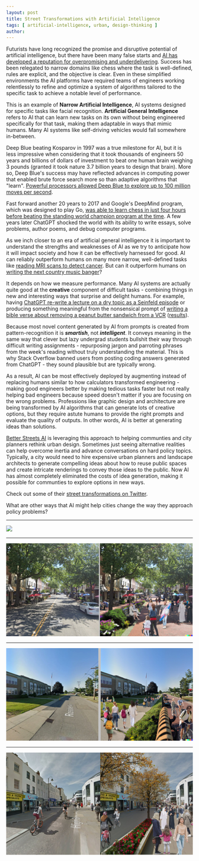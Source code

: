 ```yaml
---
layout: post
title: Street Transformations with Artificial Intelligence
tags: [ artificial-intelligence, urban, design-thinking ]
author:
---
```


Futurists have long recognized the promise and disruptive potential of artificial intelligence, but there have been many false starts and [AI has developed a reputation for overpromising and underdelivering](https://podcasts.apple.com/gb/podcast/ai-failure-series-overpromising-and-underdelivering/id1279927057?i=1000546421391). Success has been relegated to narrow domains like chess where the task is well-defined, rules are explicit, and the objective is clear. Even in these simplified environments the AI platforms have required teams of engineers working relentlessly to refine and optimize a system of algorithms tailored to the specific task to achieve a notable level of performance. 

This is an example of **Narrow Artificial Intelligence**, AI systems designed for specific tasks like facial recognition. **Artificial General Intelligence** refers to AI that can learn new tasks on its own without being engineered specifically for that task, making them adaptable in ways that mimic humans. Many AI systems like self-driving vehicles would fall somewhere in-between.  

Deep Blue beating Kosparov in 1997 was a true milestone for AI, but it is less impressive when considering that it took thousands of engineers 50 years and billions of dollars of investment to beat one human brain weighing 3 pounds (granted it took nature 3.7 billion years to design that brain). More so, Deep Blue's success may have reflected advances in computing power that enabled brute force search more so than adaptive algorithms that "learn". [Powerful processors allowed Deep Blue to explore up to 100 million moves per second](https://spectrum.ieee.org/how-ibms-deep-blue-beat-world-champion-chess-player-garry-kasparov). 

Fast forward another 20 years to 2017 and Google's DeepMind program, which was designed to play Go, [was able to learn chess in just four hours before beating the standing world champion program at the time](https://www.kasparov.com/blog-post/alphazero-ai-beats-champion-chess-program-after-teaching-itself-in-four-hours/). A few years later ChatGPT shocked the world with its ability to write essays, solve problems, author poems, and debug computer programs.   

As we inch closer to an era of artificial general intelligence it is important to understand the strengths and weaknesses of AI as we try to anticipate how it will impact society and how it can be effectively harnessed for good. AI can reliably outperform humans on many more narrow, well-defined tasks like [reading MRI scans to detect cancer](https://www.cancer.gov/news-events/cancer-currents-blog/2022/artificial-intelligence-cancer-imaging). But can it outperform humans on [writing the next country music banger](https://youtu.be/EPs6wdM7S3U)?  

It depends on how we measure performance. Many AI systems are actually quite good at the **creative** component of difficult tasks - combining things in new and interesting ways that surprise and delight humans. For example, having [ChatGPT re-write a lecture on a dry topic as a Seinfeld episode](https://boingboing.net/2022/12/02/openais-chatgpt-is-a-decent-poet-and-seinfeld-show-writer.html) or producing something meaningful from the nonsensical prompt of [writing a bible verse about removing a peanut butter sandwich from a VCR](https://www.springboard.com/blog/news/chatgpt-revolution/) ([results](https://raw.githubusercontent.com/DS4PS/ds4ps.github.io/master/_posts/img/pb-vcr-bible-verse.jpg)). 

Because most novel content generated by AI from prompts is created from pattern-recognition it is _**smartish**_, not _**intelligent**_. It conveys meaning in the same way that clever but lazy undergrad students bullshit their way through difficult writing assignments - repurposing jargon and parroting phrases from the week's reading without truly understanding the material. This is why Stack Overflow banned users from posting coding answers generated from ChatGPT - they sound plausible but are typically wrong. 

As a result, AI can be most effectively deployed by augmenting instead of replacing humans similar to how calculators transformed engineering - making good engineers better by making tedious tasks faster but not really helping bad engineers because speed doesn't matter if you are focusing on the wrong problems. Professions like graphic design and architecture are being transformed by AI algorithms that can generate lots of creative options, but they require astute humans to provide the right prompts and evaluate the quality of outputs. In other words, AI is better at generating ideas than solutions. 

[Better Streets AI](https://betterstreets.ai/) is leveraging this approach to helping communties and city planners rethink urban design. Sometimes just seeing alternative realities can help overcome inertia and advance conversations on hard policy topics. Typically, a city would need to hire expensive urban planners and landscape architects to generate compelling ideas about how to reuse public spaces and create intricate renderings to convey those ideas to the public. Now AI has almost completely eliminated the costs of idea generation, making it possible for communties to explore options in new ways. 

Check out some of their [street transformations on Twitter](https://twitter.com/betterstreetsai). 

What are other ways that AI might help cities change the way they approach policy problems? 

---------

![](https://raw.githubusercontent.com/DS4PS/ds4ps.github.io/master/_posts/img/street-transform-04.png)

---------

![](https://raw.githubusercontent.com/DS4PS/ds4ps.github.io/master/_posts/img/street-transform-03.png)

---------

![](https://raw.githubusercontent.com/DS4PS/ds4ps.github.io/master/_posts/img/street-transform-02.png)

---------

![](https://raw.githubusercontent.com/DS4PS/ds4ps.github.io/master/_posts/img/street-transform-01.png)


